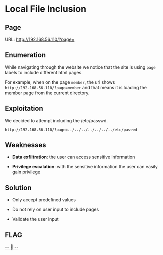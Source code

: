 # Local File Inclusion

## Page

URL: http://192.168.56.110/?page=

## Enumeration

While navigating through the website we notice that the site is using `page` labels to include different html pages.

For example, when on the page `member`, the url shows `http://192.168.56.110/?page=member` and that means it is loading the member page from the current directory.

## Exploitation

We decided to attempt including the /etc/passwd.

```
http://192.168.56.110/?page=../../../../../../../etc/passwd
```

## Weaknesses

* **Data exfiltration**: the user can access sensitive information

* **Privilege escalation**: with the sensitive information the user can easily gain privilege


## Solution

* Only accept predefined values

* Do not rely on user input to include pages

* Validate the user input

## FLAG

[-- 🌱 --][2]

[2]: ./flag.txt